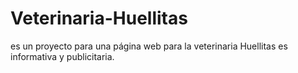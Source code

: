 # Veterinaria-Huellitas
es un proyecto para una página web para la veterinaria Huellitas es informativa y publicitaria. 
